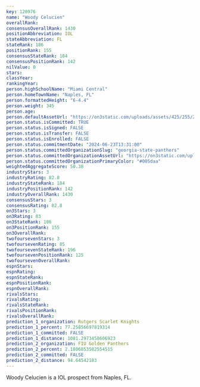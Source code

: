 ```yaml
---
key: 120976
name: "Woody Celucien"
overallRank: 
consensusOverallRank: 1430
positionAbbreviation: IOL
stateAbbreviation: FL
stateRank: 186
positionRank: 155
consensusStateRank: 184
consensusPositionRank: 142
nilValue: 0
stars: 
classYear: 
rankingYear: 
person.highSchoolName: "Miami Central"
person.homeTownName: "Naples, FL"
person.formattedHeight: "6-4.4"
person.weight: 345
person.age: 
person.defaultAssetUrl: "https://on3static.com/uploads/assets/425/255/255425.png"
person.status.isCommitted: TRUE
person.status.isSigned: FALSE
person.status.isTransfer: FALSE
person.status.isEnrolled: FALSE
person.status.commitmentDate: "2024-06-23T13:31:00"
person.status.committedOrganizationSlug: "georgia-state-panthers"
person.status.committedOrganizationAssetUrl: "https://on3static.com/uploads/assets/951/149/149951.svg"
person.status.committedOrganizationPrimaryColor: "#005daa"
weightedAggregateScore: 50.38
industryStars: 3
industryRating: 82.8
industryStateRank: 184
industryPositionRank: 142
industryOverallRank: 1430
consensusStars: 3
consensusRating: 82.8
on3Stars: 3
on3Rating: 83
on3StateRank: 186
on3PositionRank: 155
on3OverallRank: 
twofoursevenStars: 3
twofoursevenRating: 85
twofoursevenStateRank: 196
twofoursevenPositionRank: 125
twofoursevenOverallRank: 
espnStars: 
espnRating: 
espnStateRank: 
espnPositionRank: 
espnOverallRank: 
rivalsStars: 
rivalsRating: 
rivalsStateRank: 
rivalsPositionRank: 
rivalsOverallRank: 
prediction_1_organization: Rutgers Scarlet Knights
prediction_1_percent: 77.25856697819314
prediction_1_committed: FALSE
prediction_1_distance: 1081.2973458606923
prediction_2_organization: FIU Golden Panthers
prediction_2_percent: 2.1806853582554515
prediction_2_committed: FALSE
prediction_2_distance: 94.64542183
---
```

Woody Celucien is a IOL prospect from Naples, FL.